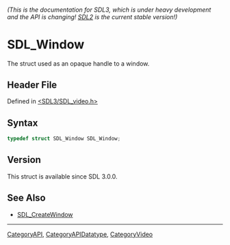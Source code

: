 ###### (This is the documentation for SDL3, which is under heavy development and the API is changing! [SDL2](https://wiki.libsdl.org/SDL2/) is the current stable version!)
# SDL_Window

The struct used as an opaque handle to a window.

## Header File

Defined in [<SDL3/SDL_video.h>](https://github.com/libsdl-org/SDL/blob/main/include/SDL3/SDL_video.h)

## Syntax

```c
typedef struct SDL_Window SDL_Window;
```

## Version

This struct is available since SDL 3.0.0.

## See Also

- [SDL_CreateWindow](SDL_CreateWindow)

----
[CategoryAPI](CategoryAPI), [CategoryAPIDatatype](CategoryAPIDatatype), [CategoryVideo](CategoryVideo)

